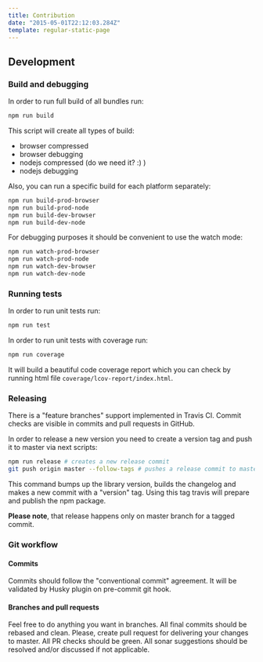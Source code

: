 ```yaml
---
title: Contribution
date: "2015-05-01T22:12:03.284Z"
template: regular-static-page
---
```


## Development

### Build and debugging

In order to run full build of all bundles run:

```bash
npm run build
```

This script will create all types of build:

-   browser compressed
-   browser debugging
-   nodejs compressed (do we need it? :) )
-   nodejs debugging

Also, you can run a specific build for each platform separately:

```bash
npm run build-prod-browser
npm run build-prod-node
npm run build-dev-browser
npm run build-dev-node
```

For debugging purposes it should be convenient to use the watch mode:

```bash
npm run watch-prod-browser
npm run watch-prod-node
npm run watch-dev-browser
npm run watch-dev-node
```

### Running tests

In order to run unit tests run:

```bash
npm run test
```

In order to run unit tests with coverage run:

```bash
npm run coverage
```

It will build a beautiful code coverage report which you can check by running html file `coverage/lcov-report/index.html`.

### Releasing

There is a "feature branches" support implemented in Travis CI. Commit checks are visible in commits and pull requests in GitHub.

In order to release a new version you need to create a version tag and push it to master via next scripts:

```bash
npm run release # creates a new release commit
git push origin master --follow-tags # pushes a release commit to master branch including version tag
```

This command bumps up the library version, builds the changelog and makes a new commit with a "version" tag. Using this tag travis will prepare and publish the npm package.

**Please note**, that release happens only on master branch for a tagged commit.

### Git workflow

#### Commits

Commits should follow the "conventional commit" agreement. It will be validated by Husky plugin on pre-commit git hook.

#### Branches and pull requests

Feel free to do anything you want in branches. All final commits should be rebased and clean. Please, create pull request for delivering your changes to master. All PR checks should be green. All sonar suggestions should be resolved and/or discussed if not applicable.
